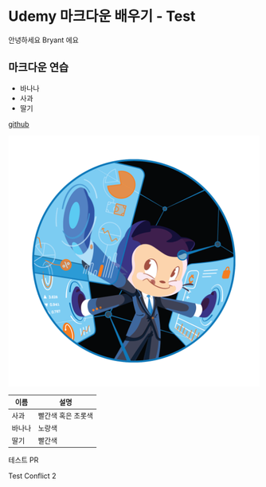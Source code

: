 # Udemy 마크다운 배우기 - Test

안녕하세요 Bryant 에요

## 마크다운 연습

- 바나나
- 사과
- 딸기

[github](https://github.com)

![이미지](Fintechtocat.png)

| 이름 | 설명 |
| --- | --- |
| 사과 | 빨간색 혹은 초롯색 |
| 바나나 | 노랑색 |
| 딸기 | 빨간색 |

테스트 PR

Test Conflict 2
